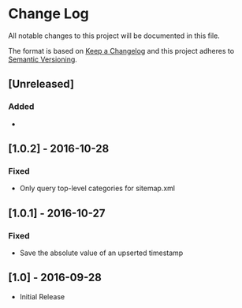# Change Log
All notable changes to this project will be documented in this file.

The format is based on [Keep a Changelog](http://keepachangelog.com/) 
and this project adheres to [Semantic Versioning](http://semver.org/).

## [Unreleased]
### Added
- 

## [1.0.2] - 2016-10-28
### Fixed
- Only query top-level categories for sitemap.xml

## [1.0.1] - 2016-10-27
### Fixed
- Save the absolute value of an upserted timestamp

## [1.0] - 2016-09-28
- Initial Release
